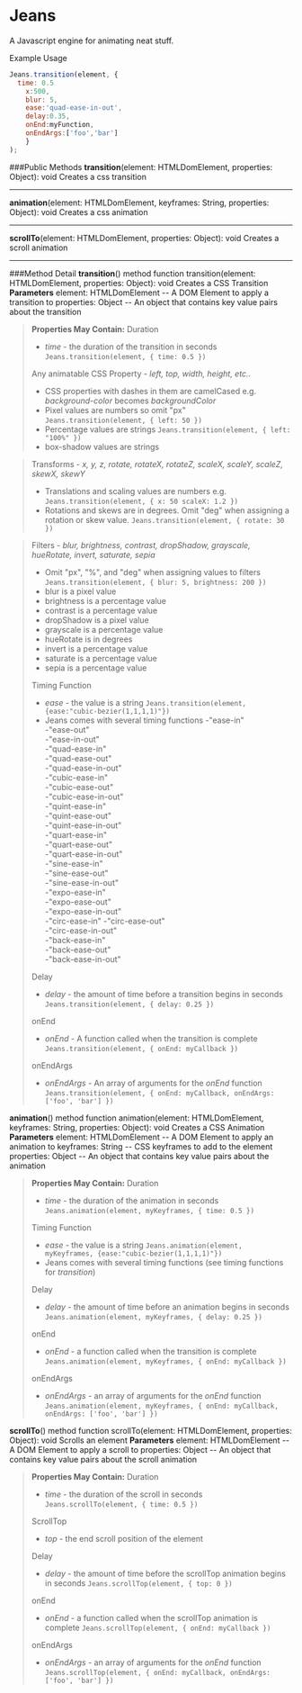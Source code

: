 Jeans
===================

A Javascript engine for animating neat stuff.


Example Usage
```javascript
Jeans.transition(element, { 
  time: 0.5
	x:500, 
	blur: 5,
	ease:'quad-ease-in-out', 
	delay:0.35, 
	onEnd:myFunction, 
	onEndArgs:['foo','bar'] 
	}
); 
```
###Public Methods
**transition**(element: HTMLDomElement, properties: Object): void
Creates a css transition
____
**animation**(element: HTMLDomElement, keyframes: String, properties: Object): void
Creates a css animation
____
**scrollTo**(element: HTMLDomElement, properties: Object): void
Creates a scroll animation
___

###Method Detail
**transition**() method
function transition(element: HTMLDomElement, properties: Object): void
Creates a CSS Transition
**Parameters**
element: HTMLDomElement -- A DOM Element to apply a transition to
properties: Object -- An object that contains key value pairs about the transition

> **Properties May Contain:**
> Duration
> 
> - *time* - the duration of the transition in seconds
> `Jeans.transition(element, { time: 0.5 })`
> 
> Any animatable CSS Property - *left, top, width, height, etc..*
> 
> - CSS properties with dashes in them are camelCased e.g. *background-color* becomes *backgroundColor*
> - Pixel values are numbers so omit "px"  
> `Jeans.transition(element, { left: 50 })`
> - Percentage values are strings
> `Jeans.transition(element, { left: "100%" })`
> - box-shadow values are strings

> Transforms - *x, y, z, rotate, rotateX, rotateZ, scaleX, scaleY, scaleZ, skewX, skewY*
> 
> - Translations and scaling values are numbers e.g.
> `Jeans.transition(element, { x: 50 scaleX: 1.2 })`
> - Rotations and skews are in degrees. Omit "deg" when assigning a rotation or skew value.
> `Jeans.transition(element, { rotate: 30 })`

> Filters - *blur, brightness, contrast, dropShadow, grayscale, hueRotate, invert, saturate, sepia*
> 
> - Omit "px", "%", and "deg" when assigning values to filters 
> `Jeans.transition(element, { blur: 5, brightness: 200 })`
> - blur is a pixel value
> - brightness is a percentage value
> - contrast is a percentage value
> - dropShadow is a pixel value
> - grayscale is a percentage value
> - hueRotate is in degrees
> - invert is a percentage value
> - saturate is a percentage value
> - sepia is a percentage value
> 
> Timing Function
> 
> - *ease* - the value is a string
> `Jeans.transition(element,{ease:"cubic-bezier(1,1,1,1)"})`
> - Jeans comes with several timing functions
 >-"ease-in"  
 -"ease-out"  
 -"ease-in-out"  
-"quad-ease-in"  
-"quad-ease-out"  
-"quad-ease-in-out"  
-"cubic-ease-in"  
-"cubic-ease-out"  
-"cubic-ease-in-out"  
-"quint-ease-in"  
-"quint-ease-out"  
-"quint-ease-in-out"  
-"quart-ease-in"  
-"quart-ease-out"  
-"quart-ease-in-out"  
-"sine-ease-in"  
-"sine-ease-out"  
-"sine-ease-in-out"  
-"expo-ease-in"  
-"expo-ease-out"  
-"expo-ease-in-out"  
-"circ-ease-in"
-"circ-ease-out"  
-"circ-ease-in-out"  
-"back-ease-in"  
-"back-ease-out"  
-"back-ease-in-out" 
> 
> Delay
> 
> - *delay* - the amount of time before a transition begins in seconds
> `Jeans.transition(element, { delay: 0.25 })`
> 
> onEnd
> 
> - *onEnd* - A function called when the transition is complete
> `Jeans.transition(element, { onEnd: myCallback })`
> 
> onEndArgs
> 
> - *onEndArgs* - An array of arguments for the *onEnd* function
> `Jeans.transition(element, { onEnd: myCallback, onEndArgs: ['foo', 'bar'] })`


**animation**() method
function animation(element: HTMLDomElement, keyframes: String, properties: Object): void
Creates a CSS Animation
**Parameters**
element: HTMLDomElement -- A DOM Element to apply an animation to
keyframes: String -- CSS keyframes to add to the element
properties: Object -- An object that contains key value pairs about the animation
> **Properties May Contain:**
> Duration
> 
> - *time* - the duration of the animation in seconds
> `Jeans.animation(element, myKeyframes, { time: 0.5 })`
> 
> Timing Function
> 
> - *ease* - the value is a string
> `Jeans.animation(element, myKeyframes, {ease:"cubic-bezier(1,1,1,1)"})`
> - Jeans comes with several timing functions (see timing functions for *transition*)
> 
> Delay
> 
> - *delay* - the amount of time before an animation begins in seconds
> `Jeans.animation(element, myKeyframes, { delay: 0.25 })`
> 
> onEnd
> 
> - *onEnd* - a function called when the transition is complete
> `Jeans.animation(element, myKeyframes, { onEnd: myCallback })`
> 
> onEndArgs
> 
> - *onEndArgs* - an array of arguments for the *onEnd* function
> `Jeans.animation(element, myKeyframes, { onEnd: myCallback, onEndArgs: ['foo', 'bar'] })`


**scrollTo**() method
function scrollTo(element: HTMLDomElement, properties: Object): void
Scrolls an element
**Parameters**
element: HTMLDomElement -- A DOM Element to apply a scroll to
properties: Object -- An object that contains key value pairs about the scroll animation
> **Properties May Contain:**
> Duration
> 
> - *time* - the duration of the scroll in seconds
> `Jeans.scrollTo(element, { time: 0.5 })`
> 
> ScrollTop
> 
> - *top* - the end scroll position of the element
> 
> Delay
> 
> - *delay* - the amount of time before the scrollTop animation begins in seconds
> `Jeans.scrollTop(element, { top: 0 })`
> 
> onEnd
> 
> - *onEnd* - a function called when the scrollTop animation is complete
> `Jeans.scrollTop(element, { onEnd: myCallback })`
> 
> onEndArgs
> 
> - *onEndArgs* - an array of arguments for the *onEnd* function
> `Jeans.scrollTop(element, { onEnd: myCallback, onEndArgs: ['foo', 'bar'] })`
